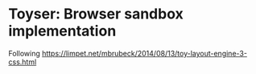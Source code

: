# Toyser: Browser sandbox implementation

Following https://limpet.net/mbrubeck/2014/08/13/toy-layout-engine-3-css.html
